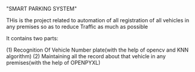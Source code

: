 "SMART PARKING SYSTEM"

THis is the project related to automation of all registration of all vehicles in any premises
so as to reduce Traffic as much as possible

It contains two parts:

(1) Recognition Of Vehicle Number plate(with the help of opencv and KNN algorithm)
(2) Maintaining all the record about that vehicle in any premises(with the help of OPENPYXL)
